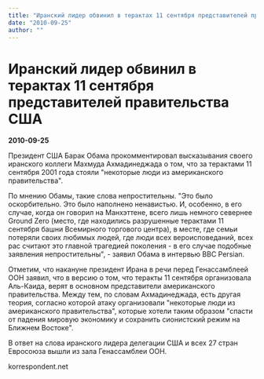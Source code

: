 ```yaml
---
title: "Иранский лидер обвинил в терактах 11 сентября представителей правительства США"
date: "2010-09-25"
author: ""
---
```


# Иранский лидер обвинил в терактах 11 сентября представителей правительства США

**2010-09-25** 

Президент США Барак Обама прокомментировал высказывания своего иранского коллеги Махмуда Ахмадинеджада о том, что за терактами 11 сентября 2001 года стояли "некоторые люди из американского правительства".

По мнению Обамы, такие слова непростительны. "Это было оскорбительно. Это было наполнено ненавистью. И, особенно, в его случае, когда он говорил на Манхэттене, всего лишь немного севернее Ground Zero (место, где находились разрушенные терактами 11 сентября башни Всемирного торгового центра), в месте, где семьи потеряли своих любимых людей, где люди всех вероисповеданий, всех рас считают это главной трагедией поколения - в его случае подобные заявления непростительны", - заявил Обама в интервью BBC Persian.

Отметим, что накануне президент Ирана в речи перед Генассамблеей ООН заявил, что в версию о том, что теракты 11 сентября организовала Аль-Каида, верят в основном представители американского правительства. Между тем, по словам Ахмадинеджада, есть другая теория, согласно которой атаку организовали "некоторые люди из американского правительства", которые хотели таким образом "спасти от падения мировую экономику и сохранить сионистский режим на Ближнем Востоке".

В ответ на слова иранского лидера делегации США и всех 27 стран Евросоюза вышли из зала Генассамблеи ООН.

korrespondent.net